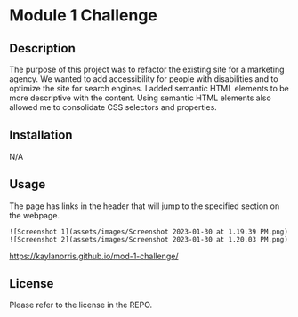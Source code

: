 # Module 1 Challenge

## Description

The purpose of this project was to refactor the existing site for a marketing agency. We wanted to add accessibility for people with disabilities and to optimize the site for search engines. I added semantic HTML elements to be more descriptive with the content. Using semantic HTML elements also allowed me to consolidate CSS selectors and properties.

## Installation

N/A

## Usage

The page has links in the header that will jump to the specified section on the webpage. 

    ![Screenshot 1](assets/images/Screenshot 2023-01-30 at 1.19.39 PM.png)
    ![Screenshot 2](assets/images/Screenshot 2023-01-30 at 1.20.03 PM.png)

https://kaylanorris.github.io/mod-1-challenge/ 

## License

Please refer to the license in the REPO.

